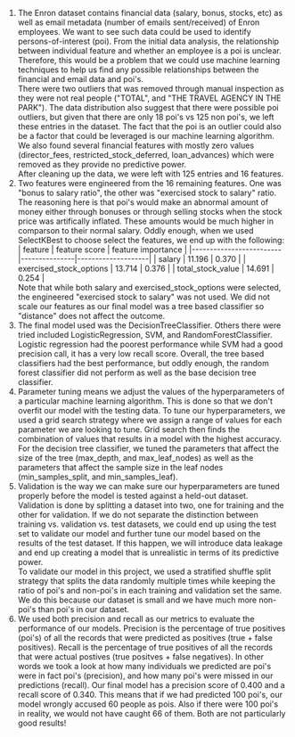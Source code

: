 1. The Enron dataset contains financial data (salary, bonus, stocks, etc) as well as email metadata (number of emails sent/received) of Enron employees. We want to see such data could be used to identify persons-of-interest (poi). From the initial data analysis, the relationship between individual feature and whether an employee is a poi is unclear. Therefore, this would be a problem that we could use machine learning techniques to help us find any possible relationships between the financial and email data and poi's.  
There were two outliers that was removed through manual inspection as they were not real people ("TOTAL", and "THE TRAVEL AGENCY IN THE PARK"). The data distribution also suggest that there were possible poi outliers, but given that there are only 18 poi's vs 125 non poi's, we left these entries in the dataset.  The fact that the poi is an outlier could also be a factor that could be leveraged is our machine learning algorithm. We also found several financial features with mostly zero values (director_fees, restricted_stock_deferred, loan_advances) which were removed as they provide no predictive power.  
After cleaning up the data, we were left with 125 entries and 16 features.
2. Two features were engineered from the 16 remaining features. One was "bonus to salary ratio", the other was "exercised stock to salary" ratio. The reasoning here is that poi's would make an abnormal amount of money either through bonuses or through selling stocks when the stock price was artifically inflated. These amounts would be much higher in comparson to their normal salary. Oddly enough, when we used SelectKBest to choose select the features, we end up with the following:  
| feature                 | feature score | feature importance |
|-------------------------|---------------|--------------------|
| salary                  |        11.196 |              0.370 |
| exercised_stock_options |        13.714 |              0.376 |
| total_stock_value       |        14.691 |              0.254 |  
Note that while both salary and exercised_stock_options were selected, the engineered "exercised stock to salary" was not used. We did not scale our features as our final model was a tree based classifier so "distance" does not affect the outcome.
3. The final model used was the DecisionTreeClassifier. Others there were tried included LogisticRegression, SVM, and RandomForestClassifier. Logistic regression had the poorest performance while SVM had a good precision call, it has a very low recall score. Overall, the tree based classifiers had the best performance, but oddly enough, the random forest classifier did not perform as well as the base decision tree classifier.
4. Parameter tuning means we adjust the values of the hyperparameters of a particular machine learning algorithm.  This is done so that we don't overfit our model with the testing data. To tune our hyperparameters, we used a grid search strategy where we assign a range of values for each parameter we are looking to tune. Grid search then finds the combination of values that results in a model with the highest accuracy.  For the decision tree classifier, we tuned the parameters that affect the size of the tree (max_depth, and max_leaf_nodes) as well as the parameters that affect the sample size in the leaf nodes (min_samples_split, and min_samples_leaf).
5. Validation is the way we can make sure our hyperparameters are tuned properly before the model is tested against a held-out dataset. Validation is done by splitting a dataset into two, one for training and the other for validation. If we do not separate the distinction between training vs. validation vs. test datasets, we could end up using the test set to validate our model and further tune our model based on the results of the test dataset.  If this happen, we will introduce data leakage and end up creating a model that is unrealistic in terms of its predictive power.  
To validate our model in this project, we used a stratified shuffle split strategy that splits the data randomly multiple times while keeping the ratio of poi's and non-poi's in each training and validation set the same.  We do this because our dataset is small and we have much more non-poi's than poi's in our dataset. 
6. We used both precision and recall as our metrics to evaluate the performance of our models. Precision is the percentage of true positives (poi's) of all the records that were predicted as positives (true + false positives). Recall is the percentage of true positives of all the records that were actual postives (true positves + false negatives). In other words we took a look at how many individuals we predicted are poi's were in fact poi's (precision), and how many poi's were missed in our predictions (recall).  Our final model has a precision score of 0.400 and a recall score of 0.340.  This means that if we had predicted 100 poi's, our model wrongly accused 60 people as pois. Also if there were 100 poi's in reality, we would not have caught 66 of them. Both are not particularly good results!
